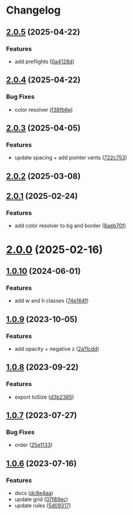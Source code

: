 # Changelog

## [2.0.5](https://git.outloud.dev/outloud/libraries/css/compare/v2.0.4...v2.0.5) (2025-04-22)


### Features

* add preflights ([0a4128d](https://git.outloud.dev/outloud/libraries/css/commits/0a4128d098911105dba56203a44a2998e9920b16))

## [2.0.4](https://git.outloud.dev/outloud/libraries/css/compare/v2.0.3...v2.0.4) (2025-04-22)


### Bug Fixes

* color resolver ([f38fb6e](https://git.outloud.dev/outloud/libraries/css/commits/f38fb6e83d9ebb3e5f43e466b74bf46ecfec2091))

## [2.0.3](https://git.outloud.dev/outloud/libraries/css/compare/v2.0.2...v2.0.3) (2025-04-05)


### Features

* update spacing + add pointer vents ([722c753](https://git.outloud.dev/outloud/libraries/css/commits/722c7531389f0f17319785e8d1cb47384932d85a))

## [2.0.2](https://git.outloud.dev/outloud/libraries/css/compare/v2.0.1...v2.0.2) (2025-03-08)

## [2.0.1](https://git.outloud.dev/outloud/libraries/css/compare/v2.0.0...v2.0.1) (2025-02-24)


### Features

* add color resolver to bg and border ([8aeb70f](https://git.outloud.dev/outloud/libraries/css/commits/8aeb70f72b7715886746a0249be1bdb815f1a85f))

# [2.0.0](https://git.outloud.dev/outloud/libraries/css/compare/v1.0.10...v2.0.0) (2025-02-16)

## [1.0.10](https://git.outloud.dev/outloud/libraries/css/compare/v1.0.9...v1.0.10) (2024-06-01)


### Features

* add w and h classes ([74e164f](https://git.outloud.dev/outloud/libraries/css/commits/74e164f33c13b98977e1f0b5f5ba85e09c157a63))

## [1.0.9](https://git.outloud.dev/outloud/libraries/css/compare/v1.0.8...v1.0.9) (2023-10-05)


### Features

* add opacity + negative z ([2a11cdd](https://git.outloud.dev/outloud/libraries/css/commits/2a11cdd253626b1f74c22eaf16a821acd0427a67))

## [1.0.8](https://git.outloud.dev/outloud/libraries/css/compare/v1.0.7...v1.0.8) (2023-09-22)


### Features

* export toSize ([d3b2385](https://git.outloud.dev/outloud/libraries/css/commits/d3b23856c5facd3de47c4fa18262b51a274aa15e))

## [1.0.7](https://git.outloud.dev/outloud/libraries/css/compare/v1.0.6...v1.0.7) (2023-07-27)


### Bug Fixes

* order ([25e1133](https://git.outloud.dev/outloud/libraries/css/commits/25e1133ca9ef47676e12d82cf23c5416b7a95951))

## [1.0.6](https://git.outloud.dev/outloud/libraries/css/compare/v1.0.5...v1.0.6) (2023-07-16)


### Features

* docs ([dc8e4aa](https://git.outloud.dev/outloud/libraries/css/commits/dc8e4aaca2170a635afd068f7e19d0c8c98ace02))
* update grid ([07f89ec](https://git.outloud.dev/outloud/libraries/css/commits/07f89ec25486d102a64f3179f98ff7b5654aa650))
* update rules ([5d09317](https://git.outloud.dev/outloud/libraries/css/commits/5d09317c2d5a9c2695b489c0fa714e88fdef6abd))
